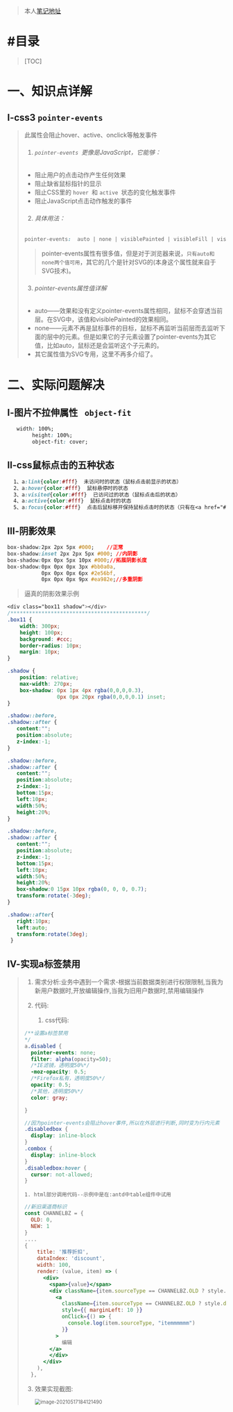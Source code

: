 >本人[笔记地址](https://gitee.com/hongjilin/hongs-study-notes)

# #目录

>[TOC]

# 一、知识点详解

## Ⅰ-css3 `pointer-events`

>此属性会阻止hover、active、onclick等触发事件
>
>1. ###### `pointer-events `更像是JavaScript，它能够：
>
>   - 阻止用户的点击动作产生任何效果
>   - 阻止缺省鼠标指针的显示
>   - 阻止CSS里的 `hover `和 `active `状态的变化触发事件
>   - 阻止JavaScript点击动作触发的事件
>
>2. ###### 具体用法：
>
>   ```css
>   pointer-events:  auto | none | visiblePainted | visibleFill | visibleStroke | visible | painted | fill | stroke | all | inherit
>   ```
>
>   > pointer-events属性有很多值，但是对于浏览器来说，`只有auto和none两个值可用`，其它的几个是针对SVG的(本身这个属性就来自于SVG技术)。
>
>3. ###### pointer-events属性值详解
>
>   - auto——效果和没有定义pointer-events属性相同，鼠标不会穿透当前层。在SVG中，该值和visiblePainted的效果相同。
>   - none——元素不再是鼠标事件的目标，鼠标不再监听当前层而去监听下面的层中的元素。但是如果它的子元素设置了pointer-events为其它值，比如auto，鼠标还是会监听这个子元素的。
>   - 其它属性值为SVG专用，这里不再多介绍了。

# 二、实际问题解决

## Ⅰ-图片不拉伸属性 ` object-fit`

```css
   width: 100%;
        height: 100%;
        object-fit: cover;
```

## Ⅱ-css鼠标点击的五种状态

```css
  1、a:link{color:#fff}  未访问时的状态（鼠标点击前显示的状态）
  2、a:hover{color:#fff}  鼠标悬停时的状态
  3、a:visited{color:#fff}  已访问过的状态（鼠标点击后的状态）
  4、a:active{color:#fff}  鼠标点击时的状态
  5、a:focus{color:#fff}  点击后鼠标移开保持鼠标点击时的状态（只有在<a href="#"></a>时标签中有效）
```

## Ⅲ-阴影效果

```css
box-shadow:2px 2px 5px #000; 	//正常
box-shadow:inset 2px 2px 5px #000; //内阴影
box-shadow:0px 0px 5px 10px #000;//拓展阴影长度
box-shadow:0px 0px 0px 3px #bb0a0a,
           0px 0px 0px 6px #2e56bf,
           0px 0px 0px 9px #ea982e;//多重阴影
```

> 逼真的阴影效果示例

```css
<div class="box11 shadow"></div>
/********************************************/
.box11 {
	width: 300px;
	height: 100px;
	background: #ccc;
	border-radius: 10px;
	margin: 10px;
}

.shadow {
	position: relative;
	max-width: 270px;
	box-shadow: 0px 1px 4px rgba(0,0,0,0.3),
				0px 0px 20px rgba(0,0,0,0.1) inset;
}

.shadow::before,
.shadow::after {
   content:"";
   position:absolute;
   z-index:-1;
}

.shadow::before,
.shadow::after {
   content:"";
   position:absolute;
   z-index:-1;
   bottom:15px;
   left:10px;
   width:50%;
   height:20%;
}

.shadow::before,
.shadow::after {
   content:"";
   position:absolute;
   z-index:-1;
   bottom:15px;
   left:10px;
   width:50%;
   height:20%;
   box-shadow:0 15px 10px rgba(0, 0, 0, 0.7);
   transform:rotate(-3deg);
}

.shadow::after{
   right:10px;
   left:auto;
   transform:rotate(3deg);
 }
```

## Ⅳ-实现a标签禁用

>1. 需求分析:业务中遇到一个需求-根据当前数据类别进行权限限制,当我为新用户数据时,开放编辑操作,当我为旧用户数据时,禁用编辑操作
>
>2. 代码:
>
>     1. css代码:
>
>   ```scss
>   /**设置a标签禁用
>   */
>   a.disabled {
>     pointer-events: none;
>     filter: alpha(opacity=50);
>     /*IE滤镜，透明度50%*/
>     -moz-opacity: 0.5;
>     /*Firefox私有，透明度50%*/
>     opacity: 0.5;
>     /*其他，透明度50%*/
>     color: gray;
>
>   }
>
>   //因为pointer-events会阻止hover事件,所以在外层进行判断,同时变为行内元素
>   .disabledbox {
>     display: inline-block
>   }
>   .combox {
>     display: inline-block
>   }
>   .disabledbox:hover {
>     cursor: not-allowed;
>   }
>
>   ```
>
>     1. html部分调用代码--示例中是在:antd中table组件中试用
>
>   ```jsx
>   //新旧渠道商标识
>   const CHANNELBZ = {
>     OLD: 0,
>     NEW: 1
>   } 
>   ....
>   {
>       title: '推荐折扣',
>       dataIndex: 'discount',
>       width: 100,
>       render: (value, item) => (
>         <div>
>           <span>{value}</span>
>           <div className={item.sourceType == CHANNELBZ.OLD ? style.disabledbox : style.combox}>
>             <a
>               className={item.sourceType == CHANNELBZ.OLD ? style.disabled : ""}
>               style={{ marginLeft: 10 }}
>               onClick={() => {
>                 console.log(item.sourceType, "itemmmmmm")
>               }}
>             >
>               编辑
>           </a>
>           </div>
>         </div>
>       ),
>     },
>   ```
>
>  3. 效果实现截图:
>
>     <img src="Css补缺笔记中的图片/image-20210517184121490.png" alt="image-20210517184121490" style="zoom:80%;" />
>
>
